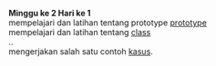  <strong>Minggu ke 2 Hari ke 1 </strong><br>
mempelajari dan latihan tentang prototype  <a href="https://github.com/ajisukmo44/praxis-academy/blob/master/novice/02-01/latihan/prototype.js">prototype </a> <br>
mempelajari dan latihan tentang  <a href="https://github.com/ajisukmo44/praxis-academy/blob/master/novice/02-01/latihan/latihan.js">class</a> <br>
..<br>
mengerjakan salah satu contoh <a href="https://github.com/ajisukmo44/praxis-academy/blob/master/novice/02-01/kasus/kasus.js">kasus</a>.

